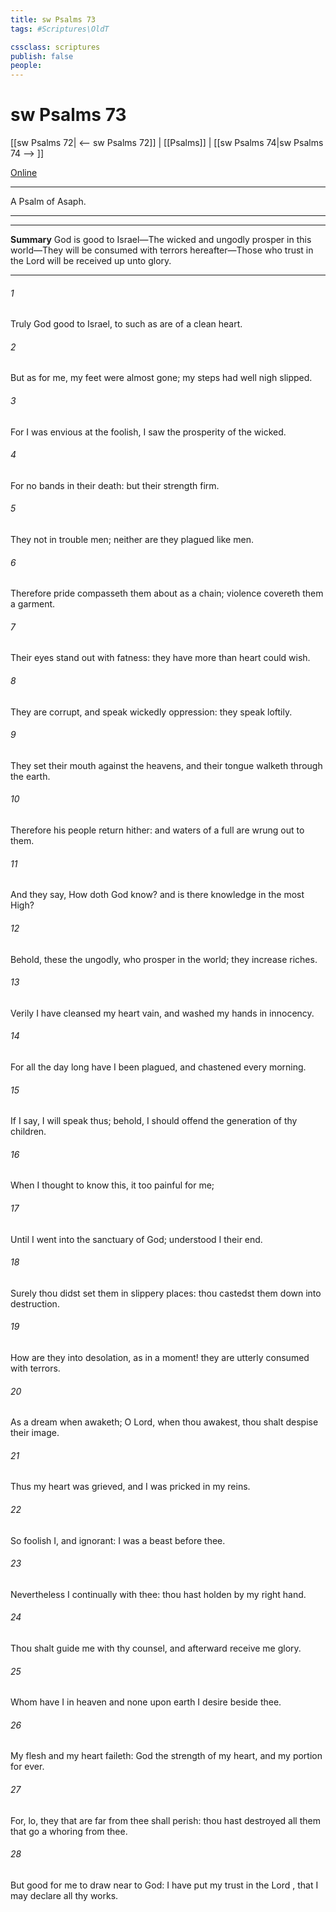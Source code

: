 ```yaml
---
title: sw Psalms 73
tags: #Scriptures\OldT

cssclass: scriptures
publish: false
people:
---
```


# sw Psalms 73
[[sw Psalms 72| <-- sw Psalms 72]] | [[Psalms]] | [[sw Psalms 74|sw Psalms 74 --> ]]

[Online](https://churchofjesuschrist.org/study/scriptures/ot/ps/73?lang=eng)

---
A Psalm of Asaph.

---

---
__Summary__
God is good to Israel—The wicked and ungodly prosper in this world—They will be consumed with terrors hereafter—Those who trust in the Lord will be received up unto glory.

---
###### 1 
Truly God  good to Israel,  to such as are of a clean heart.

###### 2 
But as for me, my feet were almost gone; my steps had well nigh slipped.

###### 3 
For I was envious at the foolish,  I saw the prosperity of the wicked.

###### 4 
For  no bands in their death: but their strength  firm.

###### 5 
They  not in trouble  men; neither are they plagued like  men.

###### 6 
Therefore pride compasseth them about as a chain; violence covereth them  a garment.

###### 7 
Their eyes stand out with fatness: they have more than heart could wish.

###### 8 
They are corrupt, and speak wickedly  oppression: they speak loftily.

###### 9 
They set their mouth against the heavens, and their tongue walketh through the earth.

###### 10 
Therefore his people return hither: and waters of a full  are wrung out to them.

###### 11 
And they say, How doth God know? and is there knowledge in the most High?

###### 12 
Behold, these  the ungodly, who prosper in the world; they increase  riches.

###### 13 
Verily I have cleansed my heart  vain, and washed my hands in innocency.

###### 14 
For all the day long have I been plagued, and chastened every morning.

###### 15 
If I say, I will speak thus; behold, I should offend  the generation of thy children.

###### 16 
When I thought to know this, it  too painful for me;

###### 17 
Until I went into the sanctuary of God;  understood I their end.

###### 18 
Surely thou didst set them in slippery places: thou castedst them down into destruction.

###### 19 
How are they  into desolation, as in a moment! they are utterly consumed with terrors.

###### 20 
As a dream when  awaketh;  O Lord, when thou awakest, thou shalt despise their image.

###### 21 
Thus my heart was grieved, and I was pricked in my reins.

###### 22 
So foolish  I, and ignorant: I was  a beast before thee.

###### 23 
Nevertheless I  continually with thee: thou hast holden  by my right hand.

###### 24 
Thou shalt guide me with thy counsel, and afterward receive me  glory.

###### 25 
Whom have I in heaven  and  none upon earth  I desire beside thee.

###### 26 
My flesh and my heart faileth:  God  the strength of my heart, and my portion for ever.

###### 27 
For, lo, they that are far from thee shall perish: thou hast destroyed all them that go a whoring from thee.

###### 28 
But  good for me to draw near to God: I have put my trust in the Lord , that I may declare all thy works.

